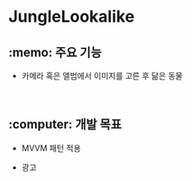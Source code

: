 # JungleLookalike



<h2>:memo: 주요 기능 </h1>

* 카메라 혹은 앨범에서 이미지를 고른 후 닮은 동물

<br>
<h2>:computer: 개발 목표 </h1>

* MVVM 패턴 적용

* 광고 


<br>






